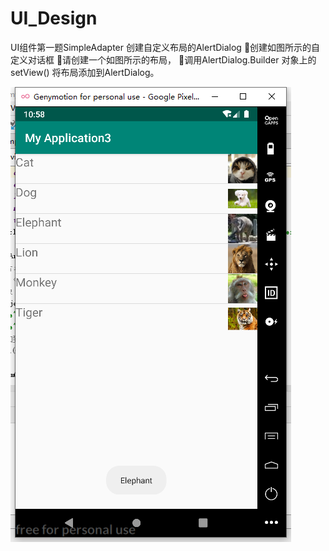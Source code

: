 # UI_Design
UI组件第一题SimpleAdapter
创建自定义布局的AlertDialog
创建如图所示的自定义对话框
请创建一个如图所示的布局，
调用AlertDialog.Builder 对象上的setView() 将布局添加到AlertDialog。

![image](https://github.com/zhanglei742/UI_Design/blob/master/app/readme/1.png)
